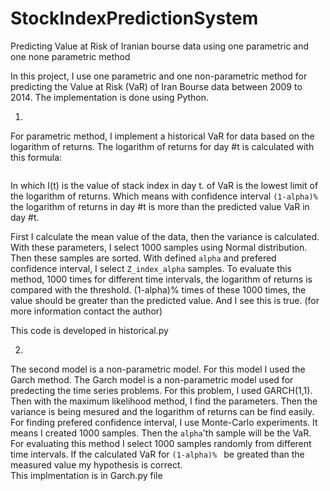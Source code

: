 # StockIndexPredictionSystem
Predicting  Value at Risk of Iranian bourse data using one parametric and one none parametric method



In this project, I use one parametric and one non-parametric method for predicting the Value at Risk (VaR) of Iran Bourse data between 2009 to 2014. The implementation is done using Python.


1.
For parametric method, I implement a historical VaR for data based on the logarithm of returns. The logarithm of returns for day #t is calculated with this formula:

<math>
Ln(I(t+1)/I((t))
<math>

In which I(t) is the value of stack index in day t.
of VaR is the lowest limit of the logarithm of returns. Which means with confidence interval <code>(1-alpha)%</code> the logarithm of returns in day #t is more than the predicted value VaR in day #t. 

First I calculate the mean value of the data, then the variance is calculated. With these parameters, I select 1000 samples using Normal distribution. Then these samples are sorted. With defined <code>alpha</code> and prefered confidence interval, I select <code>Z_index_alpha</code> samples. 
To evaluate this method, 1000 times for different time intervals, the logarithm of returns is compared with the threshold. (1-alpha)% times of these 1000 times, the value should be greater than the predicted value. And I see this is true. (for more information contact the author)

This code is developed in historical.py 


2.
The second model is a non-parametric model. For this model I used the Garch method. The Garch model is a non-parametric model used for predecting the time series problems. For this problem, I used GARCH(1,1). Then with the maximum likelihood method, I find the parameters. Then the variance is being mesured and the logarithm of returns can be find easily. For finding prefered confidence interval, I use Monte-Carlo experiments. It means I created 1000 samples. Then the <code>alpha</code>'th sample will be the VaR. 
For evaluating this method I select 1000 samples randomly from different time intervals. If the calculated VaR for <code>(1-alpha)% </code> be greated than the measured value my hypothesis is correct.  
This implmentation is in Garch.py file


